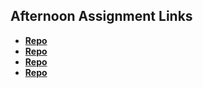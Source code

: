 ## Afternoon Assignment Links

* **[Repo](https://github.com/TylerChristiansen22/fs-journal)**
* **[Repo](https://github.com/TylerChristiansen22/CoolSite)**
* **[Repo](https://github.com/TylerChristiansen22/cloneSite)**
* **[Repo](https://github.com/TylerChristiansen22/PartnerClone)**
